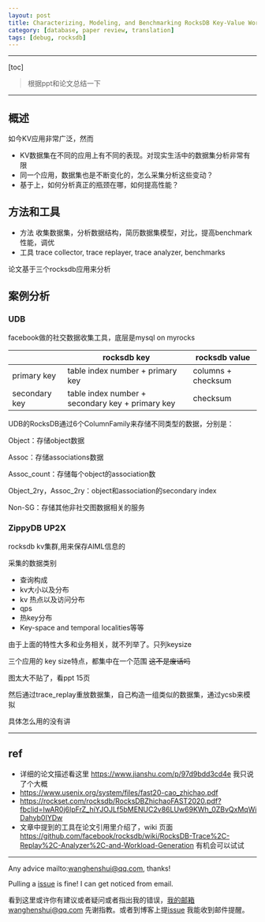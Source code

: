 ```yaml
---
layout: post
title: Characterizing, Modeling, and Benchmarking RocksDB Key-Value Workloads at Facebook
category: [database, paper review, translation]
tags: [debug, rocksdb]
---
```

  

---
[toc]


> 根据ppt和论文总结一下



---



## 概述

如今KV应用非常广泛，然而

- KV数据集在不同的应用上有不同的表现。对现实生活中的数据集分析非常有限
- 同一个应用，数据集也是不断变化的，怎么采集分析这些变动？
- 基于上，如何分析真正的瓶颈在哪，如何提高性能？



## 方法和工具

- 方法 收集数据集，分析数据结构，简历数据集模型，对比，提高benchmark性能，调优
- 工具 trace collector, trace replayer, trace analyzer, benchmarks

论文基于三个rocksdb应用来分析



## 案例分析

### UDB

facebook做的社交数据收集工具，底层是mysql on myrocks

|               | rocksdb key                                      | rocksdb value      |
| ------------- | ------------------------------------------------ | ------------------ |
| primary key   | table index number + primary key                 | columns + checksum |
| secondary key | table index number + secondary key + primary key | checksum           |

UDB的RocksDB通过6个ColumnFamily来存储不同类型的数据，分别是：

Object：存储object数据

Assoc：存储associations数据

Assoc_count：存储每个object的association数

Object_2ry，Assoc_2ry：object和association的secondary index

Non-SG：存储其他非社交图数据相关的服务



### ZippyDB UP2X

rocksdb kv集群,用来保存AIML信息的



采集的数据类别

- 查询构成
- kv大小以及分布
- kv 热点以及访问分布
- qps
- 热key分布
- Key-space and temporal localities等等

由于上面的特性大多和业务相关，就不列举了。只列keysize

三个应用的 key  size特点，都集中在一个范围 ~~这不是废话吗~~

图太大不贴了，看ppt 15页

然后通过trace_replay重放数据集，自己构造一组类似的数据集，通过ycsb来模拟

具体怎么用的没有讲



---

## ref 

- 详细的论文描述看这里 https://www.jianshu.com/p/97d9bdd3cd4e 我只说了个大概
- https://www.usenix.org/system/files/fast20-cao_zhichao.pdf
- https://rockset.com/rocksdb/RocksDBZhichaoFAST2020.pdf?fbclid=IwAR0j6IpFrZ_hiYJOJLf5bMENUC2v86LUw69KWh_0ZBvQxMqWiDahyb0IYDw
- 文章中提到的工具在论文引用里介绍了，wiki 页面 https://github.com/facebook/rocksdb/wiki/RocksDB-Trace%2C-Replay%2C-Analyzer%2C-and-Workload-Generation 有机会可以试试





---

Any advice mailto:wanghenshui@qq.com, thanks! 

Pulling a [issue](https://github.com/wanghenshui/wanghenshui.github.io/issues/new) is fine! I can get noticed from email.

看到这里或许你有建议或者疑问或者指出我的错误，我的邮箱wanghenshui@qq.com 先谢指教。或者到博客上提[issue](https://github.com/wanghenshui/wanghenshui.github.io/issues/new) 我能收到邮件提醒。